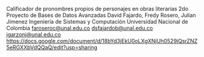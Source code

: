 Calificador de pronombres propios de personajes en obras literarias
2do Proyecto de Bases de Datos Avanzadas
David Fajardo, Fredy Rosero, Julian Jimenez
Ingeniería de Sistemas y Computación
Universidad Nacional de Colombia
faroseroc@unal.edu.co
dsfajardob@unal.edu.co
jgarzonj@unal.edu.co
https://docs.google.com/document/d/18bYd3jEkU0oLXgXNjUh0529iQsrZNZ5eRGXXbVdQQaQ/edit?usp=sharing
